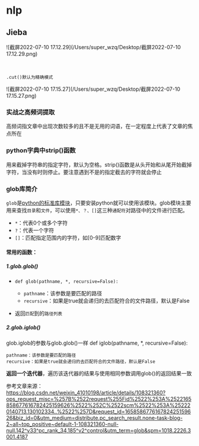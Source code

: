 # nlp

## Jieba

![截屏2022-07-10 17.12.29](/Users/super_wzq/Desktop/截屏2022-07-10 17.12.29.png)



​	

```
.cut()默认为精确模式
```

![截屏2022-07-10 17.15.27](/Users/super_wzq/Desktop/截屏2022-07-10 17.15.27.png)

### 实战之高频词提取

高频词指文章中出现次数较多的且不是无用的词语，在一定程度上代表了文章的焦点所在

### python字典中strip()函数

用来截掉字符串的指定字符，默认为空格。strip()函数是从头开始和从尾开始截掉字符，当没有时则停止。要注意遇到不是的指定截去的字符就会停止



### glob库简介

`glob`是[python的标准库模块](https://docs.python.org/3/library/index.html)，只要安装python就可以使用该模块。glob模块主要用来查找`目录`和`文件`，可以使用`*、？、[]`这三种`通配符`对路径中的文件进行匹配。

- `*`：代表0个或多个字符
- `?`：代表一个字符
- `[]`：匹配指定范围内的字符，如[0-9]匹配数字

#### 常用的函数：

##### 1.glob.glob()

- ```
  def glob(pathname, *, recursive=False):
  ```

  - `pathname`：该参数是要匹配的路径
  - `recursive`：如果是true就会递归的去匹配符合的文件路径，默认是False

- 返回`匹配`到的`路径列表`

##### 2.glob.iglob()

glob.iglob的参数与glob.glob()一样
def iglob(pathname, *, recursive=False):

    pathname：该参数是要匹配的路径
    recursive：如果是true就会递归的去匹配符合的文件路径，默认是False

__返回一个迭代器__，遍历该迭代器的结果与使用相同参数调用glob()的返回结果一致

参考文章来源：https://blog.csdn.net/weixin_41010198/article/details/108321360?ops_request_misc=%257B%2522request%255Fid%2522%253A%2522165858677616782425159626%2522%252C%2522scm%2522%253A%252220140713.130102334..%2522%257D&request_id=165858677616782425159626&biz_id=0&utm_medium=distribute.pc_search_result.none-task-blog-2~all~top_positive~default-1-108321360-null-null.142^v33^pc_rank_34,185^v2^control&utm_term=glob&spm=1018.2226.3001.4187